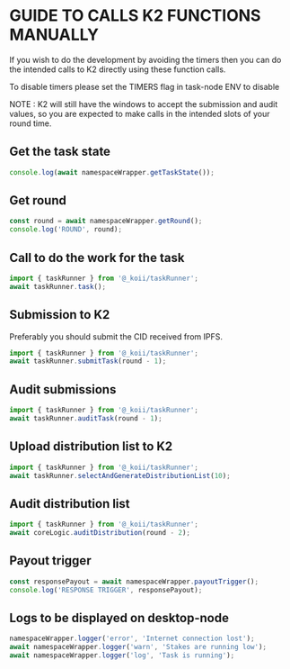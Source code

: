 # GUIDE TO CALLS K2 FUNCTIONS MANUALLY

If you wish to do the development by avoiding the timers then you can do the intended calls to K2 directly using these function calls.

To disable timers please set the TIMERS flag in task-node ENV to disable

NOTE : K2 will still have the windows to accept the submission and audit values, so you are expected to make calls in the intended slots of your round time.

## Get the task state

```js
console.log(await namespaceWrapper.getTaskState());
```

## Get round

```js
const round = await namespaceWrapper.getRound();
console.log('ROUND', round);
```

## Call to do the work for the task

```js
import { taskRunner } from '@_koii/taskRunner';
await taskRunner.task();
```

## Submission to K2

Preferably you should submit the CID received from IPFS.

```js
import { taskRunner } from '@_koii/taskRunner';
await taskRunner.submitTask(round - 1);
```

## Audit submissions

```js
import { taskRunner } from '@_koii/taskRunner';
await taskRunner.auditTask(round - 1);
```

## Upload distribution list to K2

```js
import { taskRunner } from '@_koii/taskRunner';
await taskRunner.selectAndGenerateDistributionList(10);
```

## Audit distribution list

```js
import { taskRunner } from '@_koii/taskRunner';
await coreLogic.auditDistribution(round - 2);
```

## Payout trigger

```js
const responsePayout = await namespaceWrapper.payoutTrigger();
console.log('RESPONSE TRIGGER', responsePayout);
```

## Logs to be displayed on desktop-node

```js
namespaceWrapper.logger('error', 'Internet connection lost');
await namespaceWrapper.logger('warn', 'Stakes are running low');
await namespaceWrapper.logger('log', 'Task is running');
```

